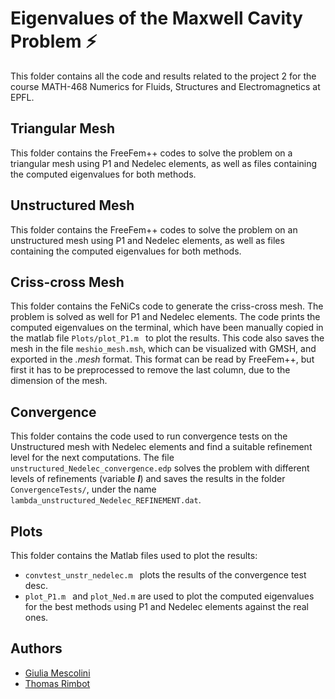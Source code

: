 # Eigenvalues of the Maxwell Cavity Problem :zap:
This folder contains all the code and results related to the project 2 for the course MATH-468 Numerics for Fluids, Structures and Electromagnetics at EPFL.

## Triangular Mesh
This folder contains the FreeFem++ codes to solve the problem on a triangular mesh using P1 and Nedelec elements, as well as files containing the computed eigenvalues for both methods.

## Unstructured Mesh
This folder contains the FreeFem++ codes to solve the problem on an unstructured mesh using P1 and Nedelec elements, as well as files containing the computed eigenvalues for both methods.

## Criss-cross Mesh
This folder contains the FeNiCs code to generate the criss-cross mesh. The problem is solved as well for P1 and Nedelec elements. The code prints the computed eigenvalues on the terminal, which have been manually copied in the matlab file `Plots/plot_P1.m ` to plot the results. This code also saves the mesh in the file `meshio_mesh.msh`, which can be visualized with GMSH, and exported in the *.mesh* format. This format can be read by FreeFem++, but first it has to be preprocessed to remove the last column, due to the dimension of the mesh.

## Convergence
This folder contains the code used to run convergence tests on the Unstructured mesh with Nedelec elements and find a suitable refinement level for the next computations. The file `unstructured_Nedelec_convergence.edp` solves the problem with different levels of refinements (variable ***I***) and saves the results in the folder `ConvergenceTests/`, under the name `lambda_unstructured_Nedelec_REFINEMENT.dat`.

## Plots
This folder contains the Matlab files used to plot the results:
* `convtest_unstr_nedelec.m ` plots the results of the convergence test desc.
* `plot_P1.m ` and ` plot_Ned.m ` are used to plot the computed eigenvalues for the best methods using P1 and Nedelec elements against the real ones.

## Authors

* [Giulia Mescolini](https://github.com/giuliamesc)
* [Thomas Rimbot](https://github.com/Thomas-debug-creator)
